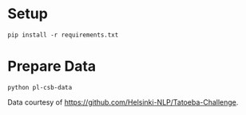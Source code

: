 # Setup
`pip install -r requirements.txt`
# Prepare Data
`python pl-csb-data`

Data courtesy of https://github.com/Helsinki-NLP/Tatoeba-Challenge.